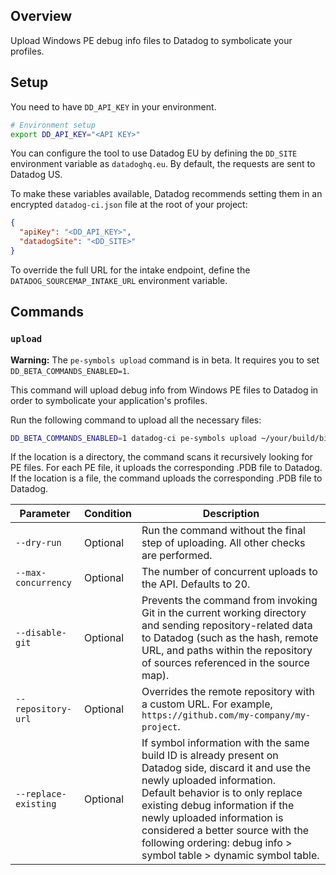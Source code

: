 ## Overview

Upload Windows PE debug info files to Datadog to symbolicate your profiles.


## Setup

You need to have `DD_API_KEY` in your environment.

```bash
# Environment setup
export DD_API_KEY="<API KEY>"
```

You can configure the tool to use Datadog EU by defining the `DD_SITE` environment variable as `datadoghq.eu`. By default, the requests are sent to Datadog US.

To make these variables available, Datadog recommends setting them in an encrypted `datadog-ci.json` file at the root of your project:

```json
{
  "apiKey": "<DD_API_KEY>",
  "datadogSite": "<DD_SITE>"
}
```

To override the full URL for the intake endpoint, define the `DATADOG_SOURCEMAP_INTAKE_URL` environment variable.

## Commands

### `upload`

**Warning:** The `pe-symbols upload` command is in beta. It requires you to set `DD_BETA_COMMANDS_ENABLED=1`.

This command will upload debug info from Windows PE files to Datadog in order to symbolicate your application's profiles.

Run the following command to upload all the necessary files:

```bash
DD_BETA_COMMANDS_ENABLED=1 datadog-ci pe-symbols upload ~/your/build/bin/
```

If the location is a directory, the command scans it recursively looking for PE files. For each PE file, it uploads the corresponding .PDB file to Datadog.
If the location is a file, the command uploads the corresponding .PDB file to Datadog.

| Parameter | Condition | Description |
|-----------|-----------|-------------|
| `--dry-run` | Optional | Run the command without the final step of uploading. All other checks are performed. |
| `--max-concurrency` | Optional | The number of concurrent uploads to the API. Defaults to 20. |
| `--disable-git`    | Optional | Prevents the command from invoking Git in the current working directory and sending repository-related data to Datadog (such as the hash, remote URL, and paths within the repository of sources referenced in the source map). |
| `--repository-url` | Optional | Overrides the remote repository with a custom URL. For example, `https://github.com/my-company/my-project`. |
| `--replace-existing` | Optional | If symbol information with the same build ID is already present on Datadog side, discard it and use the newly uploaded information.<br>Default behavior is to only replace existing debug information if the newly uploaded information is considered a better source with the following ordering: debug info > symbol table > dynamic symbol table. |
